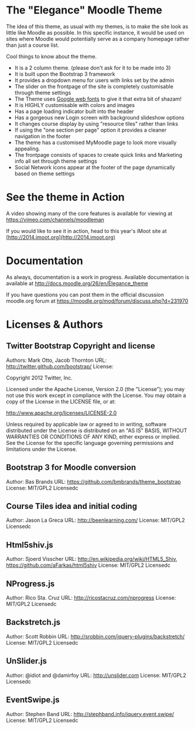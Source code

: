 The "Elegance" Moodle Theme
======================

The idea of this theme, as usual with my themes, is to make the site look as little like Moodle as possible. In this specific instance, it would be used on sites where Moodle would potentially serve as a company homepage rather than just a course list.

Cool things to know about the theme.
 - It is a 2 column theme. (please don't ask for it to be made into 3)
 - It is built upon the Bootstrap 3 framework
 - It provides a dropdown menu for users with links set by the admin
 - The slider on the frontpage of the site is completely customisable through theme settings
 - The Theme uses [Google web fonts](http://www.google.com/fonts/) to give it that extra bit of shazam!
 - It is HIGHLY customisable with colors and images
 - Has a page loading indicator built into the header
 - Has a gorgeous new Login screen with background slideshow options
 - It changes course display by using "resource tiles" rather than links
 - If using the "one section per page" option it provides a cleaner navigation in the footer
 - The theme has a customised MyMoodle page to look more visually appealing.
 - The frontpage consists of spaces to create quick links and Marketing info all set through theme settings
 - Social Network icons appear at the footer of the page dynamically based on theme settings
 
See the theme in Action
========================

A video showing many of the core features is available for viewing at https://vimeo.com/channels/moodleman

If you would like to see it in action, head to this year's iMoot site at [http://2014.imoot.org](http://2014.imoot.org)


Documentation
=============

As always, documentation is a work in progress. Available documentation is available at http://docs.moodle.org/26/en/Elegance_theme

If you have questions you can post them in the official discussion moodle.org forum at https://moodle.org/mod/forum/discuss.php?d=231970

Licenses & Authors
==================

Twitter Bootstrap Copyright and license
---------------------------------------
Authors: Mark Otto, Jacob Thornton
URL: http://twitter.github.com/bootstrap/
License:

Copyright 2012 Twitter, Inc.

Licensed under the Apache License, Version 2.0 (the "License");
you may not use this work except in compliance with the License.
You may obtain a copy of the License in the LICENSE file, or at:

   http://www.apache.org/licenses/LICENSE-2.0

Unless required by applicable law or agreed to in writing, software
distributed under the License is distributed on an "AS IS" BASIS,
WITHOUT WARRANTIES OR CONDITIONS OF ANY KIND, either express or implied.
See the License for the specific language governing permissions and
limitations under the License.

Bootstrap 3 for Moodle conversion
------------
Author: Bas Brands
URL: https://github.com/bmbrands/theme_bootstrap
License: MIT/GPL2 Licensedc

Course Tiles idea and initial coding
------------
Author: Jason La Greca
URL: http://beenlearning.com/
License: MIT/GPL2 Licensedc

Html5shiv.js
------------
Author: Sjoerd Visscher
URL: http://en.wikipedia.org/wiki/HTML5_Shiv, https://github.com/aFarkas/html5shiv
License: MIT/GPL2 Licensedc

NProgress.js
------------
Author: Rico Sta. Cruz
URL: http://ricostacruz.com/nprogress
License: MIT/GPL2 Licensedc

Backstretch.js
------------
Author: Scott Robbin
URL: http://srobbin.com/jquery-plugins/backstretch/
License: MIT/GPL2 Licensedc

UnSlider.js
------------
Author: @idiot and @damirfoy
URL: http://unslider.com
License: MIT/GPL2 Licensedc

EventSwipe.js
------------
Author: Stephen Band
URL: http://stephband.info/jquery.event.swipe/
License: MIT/GPL2 Licensedc

